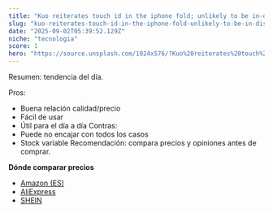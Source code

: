 ```yaml
---
title: "Kuo reiterates touch id in the iphone fold; unlikely to be in-display"
slug: "kuo-reiterates-touch-id-in-the-iphone-fold-unlikely-to-be-in-display"
date: "2025-09-02T05:39:52.129Z"
niche: "tecnologia"
score: 1
hero: "https://source.unsplash.com/1024x576/?Kuo%20reiterates%20touch%20id%20in%20the%20iphone%20fold%3B%20unlikely%20to%20be%20in-display"
---
```


Resumen: tendencia del día.

Pros:
- Buena relación calidad/precio
- Fácil de usar
- Útil para el día a día
Contras:
- Puede no encajar con todos los casos
- Stock variable
Recomendación: compara precios y opiniones antes de comprar.

**Dónde comparar precios**
- [Amazon (ES)](https://www.amazon.es/s?k=Kuo%20reiterates%20touch%20id%20in%20the%20iphone%20fold%3B%20unlikely%20to%20be%20in-display&tag=teknovashop25-21&language=es_ES)
- [AliExpress](https://es.aliexpress.com/wholesale?SearchText=Kuo%20reiterates%20touch%20id%20in%20the%20iphone%20fold%3B%20unlikely%20to%20be%20in-display)
- [SHEIN](https://es.shein.com/pdsearch/Kuo%20reiterates%20touch%20id%20in%20the%20iphone%20fold%3B%20unlikely%20to%20be%20in-display/)
